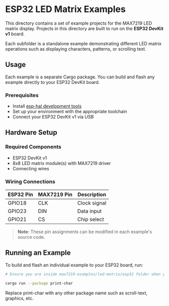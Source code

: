 # ESP32 LED Matrix Examples

This directory contains a set of example projects for the MAX7219 LED matrix display. Projects in this directory are built to run on the **ESP32 DevKit v1** board.

Each subfolder is a standalone example demonstrating different LED matrix operations such as displaying characters, patterns, or scrolling text.

## Usage

Each example is a separate Cargo package. You can build and flash any example directly to your ESP32 DevKit board.

### Prerequisites

- Install [esp-hal development tools](https://docs.espressif.com/projects/rust/book/installation/index.html/)
- Set up your environment with the appropriate toolchain
- Connect your ESP32 DevKit v1 via USB

## Hardware Setup

### Required Components

- ESP32 DevKit v1
- 8x8 LED matrix module(s) with MAX7219 driver
- Connecting wires

### Wiring Connections

| ESP32 Pin | MAX7219 Pin | Description    |
|-----------|-------------|----------------|
| GPIO18    | CLK         | Clock signal   |
| GPIO23    | DIN         | Data input     |
| GPIO21    | CS          | Chip select    |

> **Note**: These pin assignments can be modified in each example's source code.

## Running an Example

To build and flash an individual example to your ESP32 board, run:

```sh
# Ensure you are inside max7219-examples/led-matrix/esp32 folder when you run this command

cargo run --package print-char
```

Replace print-char with any other package name such as scroll-text, graphics, etc.
